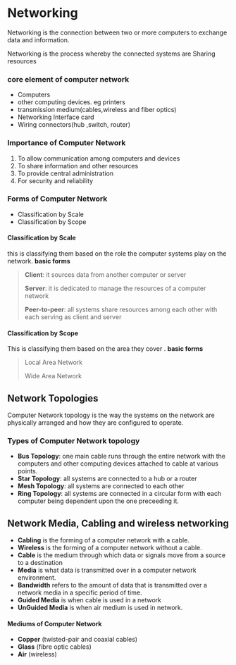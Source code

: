 # Networking

Networking is the connection between two or more computers to exchange data and information.

Networking is the process whereby the connected systems are Sharing resources

### core element of computer network
* Computers
* other computing devices. eg printers
* transmission medium(cables,wireless and fiber optics)
* Networking Interface card
* Wiring connectors(hub ,switch, router)


### Importance of Computer Network
1. To allow communication among computers and devices
2. To share information and other resources
3. To provide central administration
4. For security and reliability

### Forms of Computer Network
* Classification by Scale
* Classification by Scope

#### Classification by Scale
this is classifying them based on the role the computer systems play on the network.
**basic forms**
>  **Client**: it sources data from another computer or server
>
>  **Server**: it is dedicated to manage the resources of a computer network
>
> **Peer-to-peer**: all systems share resources among each other with each serving as client and server


#### Classification by Scope
This is classifying them based on the area they cover .
**basic forms**
> Local Area Network
>
> Wide Area Network




## Network Topologies

Computer Network topology is the way the systems on the network are physically arranged and how they are configured to operate.

### Types of Computer Network topology
* **Bus Topology**:
 one main cable runs through the entire network with the computers and other computing devices attached to cable at various points.
* **Star Topology**:
 all systems are connected to a hub or a router
* **Mesh Topology**:
 all systems are connected to each other
* **Ring Topology**:
 all systems are connected in a circular form with each computer being dependent upon the one preceeding it.
 
 
 
## Network Media, Cabling and wireless networking

* **Cabling** is the forming of a computer network with a cable.
* **Wireless** is the forming of a computer network without a cable.
* **Cable** is the medium through which data or signals move from a source to a destination
* **Media** is what data is transmitted over in a computer network environment.
* **Bandwidth** refers to the amount of data that is transmitted over a network media in a specific period of time.
* **Guided Media** is when cable is used in a network
* **UnGuided Media** is when air medium is used in network.

#### Mediums of Computer Network
* **Copper** (twisted-pair and coaxial cables)
* **Glass** (fibre optic cables)
* **Air** (wireless)














